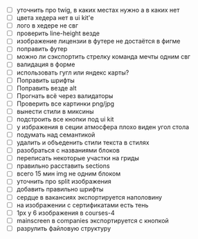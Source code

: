 - [ ] уточнить про twig, в каких местах нужно а в каких нет
- [ ] цвета хедера нет в ui kit'е
- [ ] лого в хедере не свг
- [ ] проверить line-height везде
- [ ] изображение лицензии в футере не достаётся в фигме
- [ ] поправить футер
- [ ] можно ли сэкспортить стрелку команда мечты одним свг
- [ ] валидация в форме
- [ ] использовать гугл или яндекс карты?
- [ ] Поправить шрифты
- [ ] Поправить везде alt
- [ ] Прогнать всё через валидаторы
- [ ] Проверить все картинки png/jpg
- [ ] вынести стили в миксины
- [ ] подстроить все кнопки под ui kit
- [ ] у избражения в сеции атмосфера плохо виден угол стола
- [ ] подумать над семантикой
- [ ] удалить и объеденить стили текста в стилях
- [ ] разобраться с названиями блоков
- [ ] переписать некоторые участки на гриды
- [ ] правильно расставить sections
- [ ] всего 15 мин img не одним блоком
- [ ] уточнить про split изображения
- [ ] добавить правильно шрифты
- [ ] сердце в вакансиях экспортируется наполовину
- [ ] на изображении с сертификатами есть тень
- [ ] 1px у 6 изображения в courses-4
- [ ] mainscreen в companies экспортируется с кнопкой
- [ ] разрулить файловую структуру
